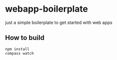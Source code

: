 # webapp-boilerplate
just a simple boilerplate to get started with web apps

## How to build

    npm install
    compass watch